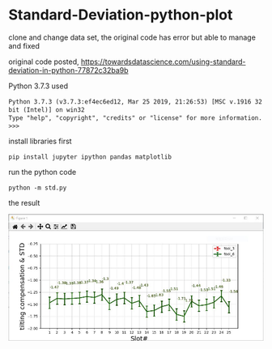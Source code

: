 # Standard-Deviation-python-plot
clone and change data set, the original code has error but able to manage and fixed

original code posted, https://towardsdatascience.com/using-standard-deviation-in-python-77872c32ba9b

Python 3.7.3 used  
```
Python 3.7.3 (v3.7.3:ef4ec6ed12, Mar 25 2019, 21:26:53) [MSC v.1916 32 bit (Intel)] on win32  
Type "help", "copyright", "credits" or "license" for more information.  
>>>  
```

install libraries first
```
pip install jupyter ipython pandas matplotlib
```

run the python code  
```
python -m std.py
```

the result  

![python_std_plot.JPG](python_std_plot.JPG)  
